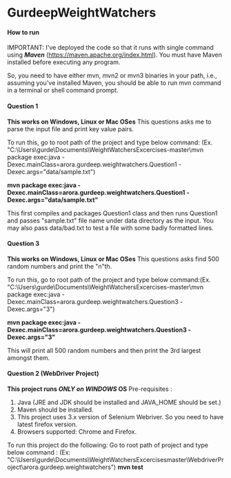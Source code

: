 # GurdeepWeightWatchers

#### How to run ####
IMPORTANT: I've deployed the code so that it runs with single command using **_Maven_** (https://maven.apache.org/index.html). You must have Maven installed before executing any program.

So, you need to have either mvn, mvn2 or mvn3 binaries in your path, i.e., assuming you've installed Maven, you should be able to run mvn command in a terminal or shell command prompt.

#### Question 1 ####
**This works on Windows, Linux or Mac OSes**
This questions asks me to parse the input file and print key value pairs.

To run this, go to root path of the project and type below command: (Ex. "C:\Users\gurde\Documents\WeightWatchersExcercises-master\mvn package exec:java -Dexec.mainClass=arora.gurdeep.weightwatchers.Question1 -Dexec.args="data/sample.txt")

**mvn package exec:java -Dexec.mainClass=arora.gurdeep.weightwatchers.Question1 -Dexec.args="data/sample.txt"**

This first compiles and packages Question1 class and then runs Question1 and passes "sample.txt" file name under data directory as the input. You may also pass data/bad.txt to test a file with some badly formatted lines.


#### Question 3 ####
**This works on Windows, Linux or Mac OSes**
This questions asks find 500 random numbers and print the "n"th.

To run this, go to root path of the project and type below command:(Ex. "C:\Users\gurde\Documents\WeightWatchersExcercises-master\mvn package exec:java -Dexec.mainClass=arora.gurdeep.weightwatchers.Question3 -Dexec.args="3")

**mvn package exec:java -Dexec.mainClass=arora.gurdeep.weightwatchers.Question3 -Dexec.args="3"**

This will print all 500 random numbers and then print the 3rd largest amongst them.

#### Question 2 (WebDriver Project) 
**This project runs _ONLY on WINDOWS_ OS**
Pre-requisites : 
1. Java (JRE and JDK should be installed and JAVA_HOME should be set.)
2. Maven should be installed.
3. This project uses 3.x version of Selenium Webriver. So you need to have latest firefox version.
4. Browsers supported: Chrome and Firefox.

To run this project do the following: 
Go to root path of project and type below command : (Ex: "C:\Users\gurde\Documents\WeightWatchersExcercisesmaster\WebdriverProject\arora.gurdeep.weightwatchers")
**mvn test**
